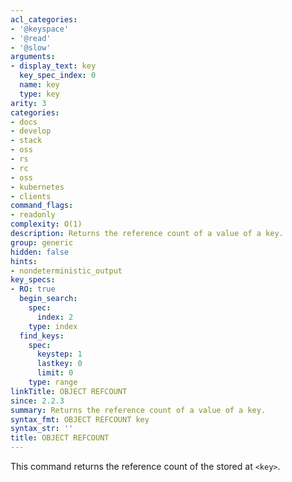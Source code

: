 ```yaml
---
acl_categories:
- '@keyspace'
- '@read'
- '@slow'
arguments:
- display_text: key
  key_spec_index: 0
  name: key
  type: key
arity: 3
categories:
- docs
- develop
- stack
- oss
- rs
- rc
- oss
- kubernetes
- clients
command_flags:
- readonly
complexity: O(1)
description: Returns the reference count of a value of a key.
group: generic
hidden: false
hints:
- nondeterministic_output
key_specs:
- RO: true
  begin_search:
    spec:
      index: 2
    type: index
  find_keys:
    spec:
      keystep: 1
      lastkey: 0
      limit: 0
    type: range
linkTitle: OBJECT REFCOUNT
since: 2.2.3
summary: Returns the reference count of a value of a key.
syntax_fmt: OBJECT REFCOUNT key
syntax_str: ''
title: OBJECT REFCOUNT
---
```

This command returns the reference count of the stored at `<key>`.
